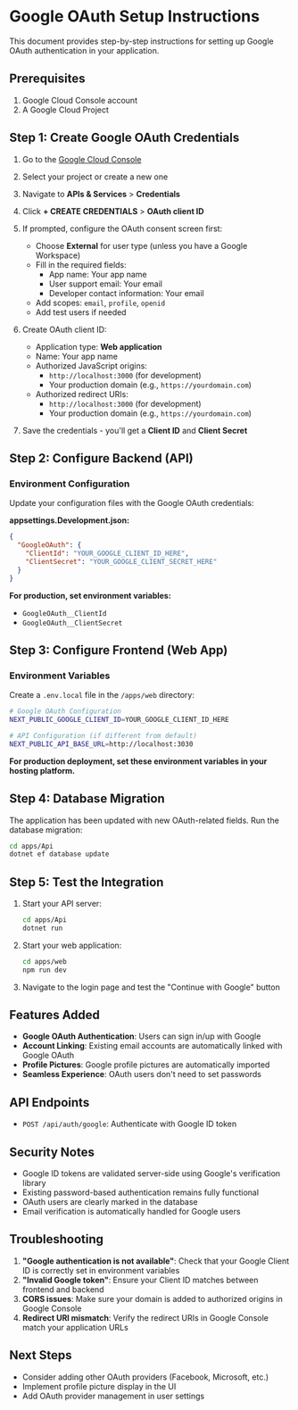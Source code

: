 # Google OAuth Setup Instructions

This document provides step-by-step instructions for setting up Google OAuth authentication in your application.

## Prerequisites

1. Google Cloud Console account
2. A Google Cloud Project

## Step 1: Create Google OAuth Credentials

1. Go to the [Google Cloud Console](https://console.cloud.google.com/)
2. Select your project or create a new one
3. Navigate to **APIs & Services** > **Credentials**
4. Click **+ CREATE CREDENTIALS** > **OAuth client ID**
5. If prompted, configure the OAuth consent screen first:
   - Choose **External** for user type (unless you have a Google Workspace)
   - Fill in the required fields:
     - App name: Your app name
     - User support email: Your email
     - Developer contact information: Your email
   - Add scopes: `email`, `profile`, `openid`
   - Add test users if needed

6. Create OAuth client ID:
   - Application type: **Web application**
   - Name: Your app name
   - Authorized JavaScript origins:
     - `http://localhost:3000` (for development)
     - Your production domain (e.g., `https://yourdomain.com`)
   - Authorized redirect URIs:
     - `http://localhost:3000` (for development)
     - Your production domain (e.g., `https://yourdomain.com`)

7. Save the credentials - you'll get a **Client ID** and **Client Secret**

## Step 2: Configure Backend (API)

### Environment Configuration

Update your configuration files with the Google OAuth credentials:

**appsettings.Development.json:**
```json
{
  "GoogleOAuth": {
    "ClientId": "YOUR_GOOGLE_CLIENT_ID_HERE",
    "ClientSecret": "YOUR_GOOGLE_CLIENT_SECRET_HERE"
  }
}
```

**For production, set environment variables:**
- `GoogleOAuth__ClientId`
- `GoogleOAuth__ClientSecret`

## Step 3: Configure Frontend (Web App)

### Environment Variables

Create a `.env.local` file in the `/apps/web` directory:

```bash
# Google OAuth Configuration
NEXT_PUBLIC_GOOGLE_CLIENT_ID=YOUR_GOOGLE_CLIENT_ID_HERE

# API Configuration (if different from default)
NEXT_PUBLIC_API_BASE_URL=http://localhost:3030
```

**For production deployment, set these environment variables in your hosting platform.**

## Step 4: Database Migration

The application has been updated with new OAuth-related fields. Run the database migration:

```bash
cd apps/Api
dotnet ef database update
```

## Step 5: Test the Integration

1. Start your API server:
   ```bash
   cd apps/Api
   dotnet run
   ```

2. Start your web application:
   ```bash
   cd apps/web
   npm run dev
   ```

3. Navigate to the login page and test the "Continue with Google" button

## Features Added

- **Google OAuth Authentication**: Users can sign in/up with Google
- **Account Linking**: Existing email accounts are automatically linked with Google OAuth
- **Profile Pictures**: Google profile pictures are automatically imported
- **Seamless Experience**: OAuth users don't need to set passwords

## API Endpoints

- `POST /api/auth/google`: Authenticate with Google ID token

## Security Notes

- Google ID tokens are validated server-side using Google's verification library
- Existing password-based authentication remains fully functional
- OAuth users are clearly marked in the database
- Email verification is automatically handled for Google users

## Troubleshooting

1. **"Google authentication is not available"**: Check that your Google Client ID is correctly set in environment variables
2. **"Invalid Google token"**: Ensure your Client ID matches between frontend and backend
3. **CORS issues**: Make sure your domain is added to authorized origins in Google Console
4. **Redirect URI mismatch**: Verify the redirect URIs in Google Console match your application URLs

## Next Steps

- Consider adding other OAuth providers (Facebook, Microsoft, etc.)
- Implement profile picture display in the UI
- Add OAuth provider management in user settings
